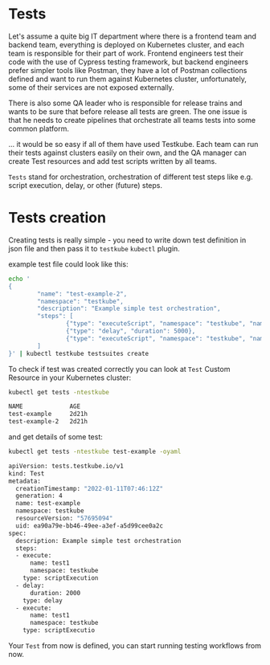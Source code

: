 # Tests

Let's assume a quite big IT department where there is a frontend team and backend team, everything is 
deployed on Kubernetes cluster, and each team is responsible for their part of work. Frontend engineers test their code with the use of Cypress testing framework, but backend engineers prefer simpler tools like Postman, they have a lot of Postman collections defined and want to run them against Kubernetes cluster, unfortunately, some of their services are not exposed externally.

There is also some QA leader who is responsible for release trains and wants to be sure that before release all tests are green. The one issue is that he needs to create pipelines that orchestrate all teams tests into some common platform. 

... it would be so easy if all of them have used Testkube. Each team can run their tests against clusters easily on their own, and the QA manager can create Test resources and add test scripts written by all teams.  

`Tests` stand for orchestration, orchestration of different test steps like e.g. script execution, delay, or other (future) steps. 
# Tests creation

Creating tests is really simple - you need to write down test definition in json file and then pass it to `testkube` `kubectl` plugin.

example test file could look like this: 

```sh
echo '
{
        "name": "test-example-2",
        "namespace": "testkube",
        "description": "Example simple test orchestration",
        "steps": [
                {"type": "executeScript", "namespace": "testkube", "name": "test1"},
                {"type": "delay", "duration": 5000},
                {"type": "executeScript", "namespace": "testkube", "name": "test1"}
        ]
}' | kubectl testkube testsuites create
```

To check if test was created correctly you can look at `Test` Custom Resource in your Kubernetes cluster: 
```sh
kubectl get tests -ntestkube

NAME             AGE
test-example     2d21h
test-example-2   2d21h
```

and get details of some test: 
```sh 
kubectl get tests -ntestkube test-example -oyaml

apiVersion: tests.testkube.io/v1
kind: Test
metadata:
  creationTimestamp: "2022-01-11T07:46:12Z"
  generation: 4
  name: test-example
  namespace: testkube
  resourceVersion: "57695094"
  uid: ea90a79e-bb46-49ee-a3ef-a5d99cee0a2c
spec:
  description: Example simple test orchestration
  steps:
  - execute:
      name: test1
      namespace: testkube
    type: scriptExecution
  - delay:
      duration: 2000
    type: delay
  - execute:
      name: test1
      namespace: testkube
    type: scriptExecutio
```

Your `Test` from now is defined, you can start running testing workflows from now. 
